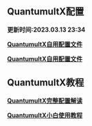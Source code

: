 ## QuantumultX配置
**更新时间:2023.03.13 23:34**

**[QuantumultX自用配置文件](https://raw.githubusercontent.com/Centralmatrix3/QuantumultX/QuantumultX/QuantumultX.Snippet)**

**[QuantumultX自用配置文件](https://raw.githubusercontent.com/Centralmatrix3/QuantumultX/QuantumultX/QuantumultX.conf)**

## QuantumultX教程

**[QuantumultX完整配置解读](https://raw.githubusercontent.com/KOP-XIAO/QuantumultX/master/QuantumultX_Profiles.conf)**

**[QuantumultX小白使用教程](https://www.notion.so/kopshawn/Quantumult-X-1d32ddc6e61c4892ad2ec5ea47f00917)**
